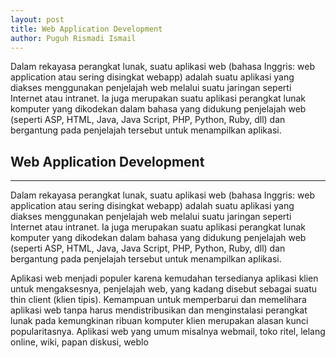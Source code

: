 ```yaml
---
layout: post
title: Web Application Development
author: Puguh Rismadi Ismail
---
```



Dalam rekayasa perangkat lunak, suatu aplikasi web (bahasa Inggris: web application atau sering disingkat webapp) adalah suatu aplikasi yang diakses menggunakan penjelajah web melalui suatu jaringan seperti Internet atau intranet. Ia juga merupakan suatu aplikasi perangkat lunak komputer yang dikodekan dalam bahasa yang didukung penjelajah web (seperti ASP, HTML, Java, Java Script, PHP, Python, Ruby, dll) dan bergantung pada penjelajah tersebut untuk menampilkan aplikasi. 

## Web Application Development
-----

Dalam rekayasa perangkat lunak, suatu aplikasi web (bahasa Inggris: web application atau sering disingkat webapp) adalah suatu aplikasi yang diakses menggunakan penjelajah web melalui suatu jaringan seperti Internet atau intranet. Ia juga merupakan suatu aplikasi perangkat lunak komputer yang dikodekan dalam bahasa yang didukung penjelajah web (seperti ASP, HTML, Java, Java Script, PHP, Python, Ruby, dll) dan bergantung pada penjelajah tersebut untuk menampilkan aplikasi.

Aplikasi web menjadi populer karena kemudahan tersedianya aplikasi klien untuk mengaksesnya, penjelajah web, yang kadang disebut sebagai suatu thin client (klien tipis). Kemampuan untuk memperbarui dan memelihara aplikasi web tanpa harus mendistribusikan dan menginstalasi perangkat lunak pada kemungkinan ribuan komputer klien merupakan alasan kunci popularitasnya. Aplikasi web yang umum misalnya webmail, toko ritel, lelang online, wiki, papan diskusi, weblo

